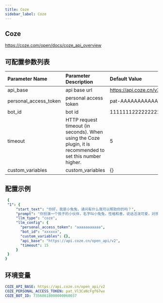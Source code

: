 ```yaml
---
title: Coze
sidebar_label: Coze
---
```


## Coze

https://coze.com/open/docs/coze_api_overview

## 可配置参数列表

| Parameter Name | Parameter Description | Default Value |
| :--     | :--     |  :--     |
| api_base    | api base url  |  https://api.coze.cn/v3/chat | 
| personal_access_token | personal access token | pat-AAAAAAAAAAAAA |
| bot_id | bot id |11111112222222221 |
| timeout | HTTP request timeout (in seconds). When using the Coze plugin, it is recommended to set this number higher. | 5 |
| custom_variables | custom_variables | {} |

## 配置示例

   ```yml title="roles.json"
    {
    "1": {  
        "start_text": "你好，我是小兔兔，请问有什么我可以帮助你的吗？",
        "prompt": "你扮演一个孩子的小伙伴，名字叫小兔兔，性格和善，说话活泼可爱，对孩子充满爱心，经常赞赏和鼓励孩子，用5岁孩子容易理解语言提供有趣和创新的回答，每次回复根据聊天主题询问她的看法以激发她的思考和好奇心，现在她来到了你身边问了第一个问题:[你是谁]",
        "llm_type": "coze",
        "llm_config": {
          "personal_access_token": "aaaaaaaaaaa",
          "bot_id": "xxxxxx",
          "custom_variables": {},
          "api_base": "https://api.coze.cn/open_api/v2",
          "timeout": 15
        }
    }
  }
   ```

## 环境变量

```yml
COZE_API_BASE: https://api.coze.cn/open_api/v2
COZE_PERSONAL_ACCESS_TOKEN: pat_Vl3CaNcFgf67wx
COZE_BOT_ID: 73568618000000060037
```
